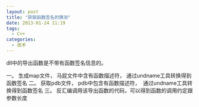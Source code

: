 ```yaml
---
layout: post
title: "获取函数签名的猜测"
date: 2013-01-24 11:19
tags: 
  - C++
categories: 
  - 技术
---
```


dll中的导出函数是不带有函数签名信息的。

一。 生成map文件， 马屁文件中含有函数描述符， 通过undname工具转换得到函数签名
二。 获取pdb文件， pdb中包含有函数描述符，  通过undname工具转换得到函数签名
三。 反汇编调用该导出函数的代码，可以得到函数的调用约定跟参数长度

